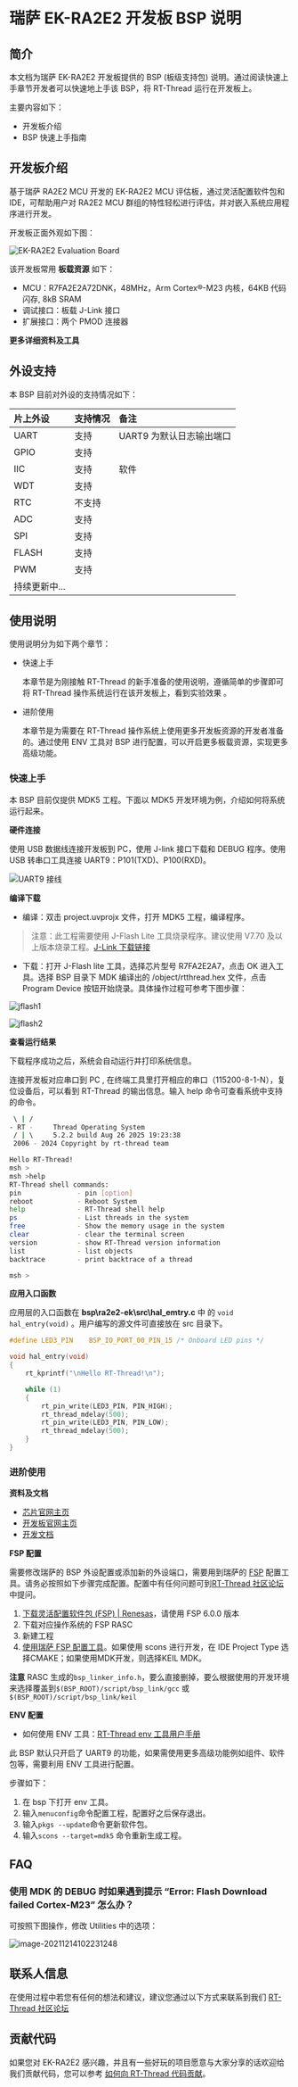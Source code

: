 # 瑞萨 EK-RA2E2 开发板 BSP 说明

## 简介

本文档为瑞萨 EK-RA2E2 开发板提供的 BSP (板级支持包) 说明。通过阅读快速上手章节开发者可以快速地上手该 BSP，将 RT-Thread 运行在开发板上。

主要内容如下：

- 开发板介绍
- BSP 快速上手指南

## 开发板介绍

基于瑞萨 RA2E2 MCU 开发的 EK-RA2E2 MCU 评估板，通过灵活配置软件包和 IDE，可帮助用户对 RA2E2 MCU 群组的特性轻松进行评估，并对嵌入系统应用程序进行开发。

开发板正面外观如下图：

![EK-RA2E2 Evaluation Board](docs/picture/ek-ra2e2-board-front.png)

该开发板常用 **板载资源** 如下：

- MCU：R7FA2E2A72DNK，48MHz，Arm Cortex®-M23 内核，64KB 代码闪存, 8kB SRAM
- 调试接口：板载 J-Link 接口
- 扩展接口：两个 PMOD 连接器

**更多详细资料及工具**

## 外设支持

本 BSP 目前对外设的支持情况如下：

| **片上外设** | **支持情况** | **备注** |
| :----------------- | :----------------- | :------------- |
| UART               | 支持               | UART9 为默认日志输出端口 |
| GPIO               | 支持               |                |
| IIC                | 支持               | 软件           |
| WDT                | 支持               |                |
| RTC                | 不支持              |                |
| ADC                | 支持               |                |
| SPI                | 支持               |                |
| FLASH              | 支持               |                |
| PWM                | 支持               |                |
| 持续更新中...      |                    |                |


## 使用说明

使用说明分为如下两个章节：

- 快速上手

  本章节是为刚接触 RT-Thread 的新手准备的使用说明，遵循简单的步骤即可将 RT-Thread 操作系统运行在该开发板上，看到实验效果 。
- 进阶使用

  本章节是为需要在 RT-Thread 操作系统上使用更多开发板资源的开发者准备的。通过使用 ENV 工具对 BSP 进行配置，可以开启更多板载资源，实现更多高级功能。

### 快速上手

本 BSP 目前仅提供 MDK5 工程。下面以 MDK5 开发环境为例，介绍如何将系统运行起来。

**硬件连接**

使用 USB 数据线连接开发板到 PC，使用 J-link 接口下载和 DEBUG 程序。使用 USB 转串口工具连接 UART9：P101(TXD)、P100(RXD)。

![UART9 接线](docs/picture/Snipaste_2025-08-26_19-56-11.png)

**编译下载**

- 编译：双击 project.uvprojx 文件，打开 MDK5 工程，编译程序。

> 注意：此工程需要使用 J-Flash Lite 工具烧录程序。建议使用 V7.70 及以上版本烧录工程。[J-Link 下载链接](https://www.segger.com/downloads/jlink/)

- 下载：打开 J-Flash lite 工具，选择芯片型号 R7FA2E2A7，点击 OK 进入工具。选择 BSP 目录下 MDK 编译出的 /object/rtthread.hex 文件，点击 Program Device 按钮开始烧录。具体操作过程可参考下图步骤：

![jflash1](docs/picture/jflash1.png)

![jflash2](docs/picture/jflash2.png)

**查看运行结果**

下载程序成功之后，系统会自动运行并打印系统信息。

连接开发板对应串口到 PC , 在终端工具里打开相应的串口（115200-8-1-N），复位设备后，可以看到 RT-Thread 的输出信息。输入 help 命令可查看系统中支持的命令。

```bash
 \ | /
- RT -     Thread Operating System
 / | \     5.2.2 build Aug 26 2025 19:23:38
 2006 - 2024 Copyright by rt-thread team

Hello RT-Thread!
msh >
msh >help
RT-Thread shell commands:
pin              - pin [option]
reboot           - Reboot System
help             - RT-Thread shell help
ps               - List threads in the system
free             - Show the memory usage in the system
clear            - clear the terminal screen
version          - show RT-Thread version information
list             - list objects
backtrace        - print backtrace of a thread

msh > 
```

**应用入口函数**

应用层的入口函数在 **bsp\ra2e2-ek\src\hal_emtry.c** 中 的 `void hal_entry(void)` 。用户编写的源文件可直接放在 src 目录下。

```c
#define LED3_PIN    BSP_IO_PORT_00_PIN_15 /* Onboard LED pins */

void hal_entry(void)
{
    rt_kprintf("\nHello RT-Thread!\n");

    while (1)
    {
        rt_pin_write(LED3_PIN, PIN_HIGH);
        rt_thread_mdelay(500);
        rt_pin_write(LED3_PIN, PIN_LOW);
        rt_thread_mdelay(500);
    }
}
```

### 进阶使用

**资料及文档**

- [芯片官网主页](https://www.renesas.cn/zh/products/ra2e2)
- [开发板官网主页](https://www.renesas.cn/zh/design-resources/boards-kits/ek-ra2e2)
- [开发文档](https://www.renesas.cn/zh/design-resources/boards-kits/ek-ra2e2#documents)

**FSP 配置**

需要修改瑞萨的 BSP 外设配置或添加新的外设端口，需要用到瑞萨的 [FSP](https://www.renesas.cn/zh/software-tool/flexible-software-package-fsp#overview) 配置工具。请务必按照如下步骤完成配置。配置中有任何问题可到[RT-Thread 社区论坛](https://club.rt-thread.org/)中提问。

1. [下载灵活配置软件包 (FSP) | Renesas](https://www.renesas.cn/zh/software-tool/flexible-software-package-fsp#overview)，请使用 FSP 6.0.0 版本
2. 下载对应操作系统的 FSP RASC
3. 新建工程
4. [使用瑞萨 FSP 配置工具](./docs/picture/RASC.png)。如果使用 scons 进行开发，在 IDE Project Type 选择CMAKE；如果使用MDK开发，则选择KEIL MDK。

**注意**
RASC 生成的`bsp_linker_info.h`，要么直接删掉，要么根据使用的开发环境来选择覆盖到`$(BSP_ROOT)/script/bsp_link/gcc` 或 `$(BSP_ROOT)/script/bsp_link/keil`

**ENV 配置**

- 如何使用 ENV 工具：[RT-Thread env 工具用户手册](https://www.rt-thread.org/document/site/#/development-tools/env/env)

此 BSP 默认只开启了 UART9 的功能，如果需使用更多高级功能例如组件、软件包等，需要利用 ENV 工具进行配置。

步骤如下：
1. 在 bsp 下打开 env 工具。
2. 输入`menuconfig`命令配置工程，配置好之后保存退出。
3. 输入`pkgs --update`命令更新软件包。
4. 输入`scons --target=mdk5` 命令重新生成工程。

## FAQ

### 使用 MDK 的 DEBUG 时如果遇到提示  “Error: Flash Download failed Cortex-M23” 怎么办？

可按照下图操作，修改 Utilities 中的选项：

![image-20211214102231248](docs/picture/readme_faq1.png)

## 联系人信息

在使用过程中若您有任何的想法和建议，建议您通过以下方式来联系到我们  [RT-Thread 社区论坛](https://club.rt-thread.org/)

## 贡献代码

如果您对 EK-RA2E2 感兴趣，并且有一些好玩的项目愿意与大家分享的话欢迎给我们贡献代码，您可以参考 [如何向 RT-Thread 代码贡献](https://www.rt-thread.org/document/site/#/rt-thread-version/rt-thread-standard/development-guide/github/github)。
